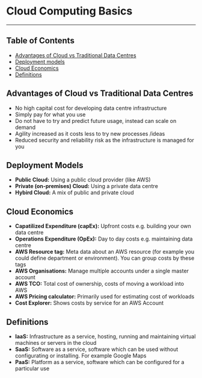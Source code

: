 # Cloud Computing Basics

- - - -

## Table of Contents

* [Advantages of Cloud vs Traditional Data Centres](https://github.com/Mr-Bally/DevNotes/blob/main/AWS/CloudComputingBasics.md#advantages-of-cloud-vs-traditional-data-centres)
* [Deployment models](https://github.com/Mr-Bally/DevNotes/blob/main/AWS/CloudComputingBasics.md#advantages-of-cloud-vs-traditional-data-centres)
* [Cloud Economics](https://github.com/Mr-Bally/DevNotes/blob/main/AWS/CloudComputingBasics.md#cloud-economics)
* [Definitions](https://github.com/Mr-Bally/DevNotes/blob/main/AWS/CloudComputingBasics.md#advantages-of-cloud-vs-traditional-data-centres)

## Advantages of Cloud vs Traditional Data Centres

* No high capital cost for developing data centre infrastructure
* Simply pay for what you use
* Do not have to try and predict future usage, instead can scale on demand
* Agility increased as it costs less to try new processes /ideas
* Reduced security and reliability risk as the infrastructure is managed for you

## Deployment Models

* __Public Cloud:__ Using a public cloud provider (like AWS)
* __Private (on-premises) Cloud:__ Using a private data centre
* __Hybird Cloud:__ A mix of public and private cloud

## Cloud Economics

* __Capatilized Expenditure (capEx):__ Upfront costs e.g. building your own data centre
* __Operations Expenditure (OpEx):__ Day to day costs e.g. maintaining data centre
* __AWS Resource tag:__ Meta data about an AWS resource (for example you could define department or environment). You can group costs by these tags
* __AWS Organisations:__ Manage multiple accounts under a single master account
* __AWS TCO:__ Total cost of ownership, costs of moving a workload into AWS
* __AWS Pricing calculator:__ Primarily used for estimating cost of workloads
* __Cost Explorer:__ Shows costs by service for an AWS Account

## Definitions

* __IaaS:__ Infrastructure as a service, hosting, running and maintaining virtual machines or servers in the cloud
* __SaaS:__ Software as a service, software which can be used without configurating or installing. For example Google Maps
* __PaaS:__ Platform as a service, software which can be configured for a particular use
